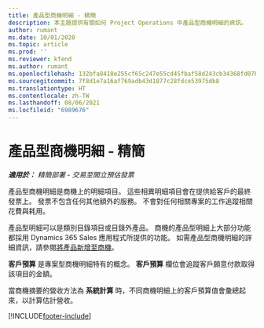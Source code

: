 ```yaml
---
title: 產品型商機明細 - 精簡
description: 本主題提供有關如何 Project Operations 中產品型商機明細的資訊。
author: rumant
ms.date: 10/01/2020
ms.topic: article
ms.prod: ''
ms.reviewer: kfend
ms.author: rumant
ms.openlocfilehash: 132bfa8418e255cf65c247e55cd45fbaf58d243cb34368fd07bc4ade11bb243e
ms.sourcegitcommit: 7f8d1e7a16af769adb43d1877c28fdce53975db8
ms.translationtype: HT
ms.contentlocale: zh-TW
ms.lasthandoff: 08/06/2021
ms.locfileid: "6989676"
---
```

# <a name="product-based-opportunity-lines---lite"></a>產品型商機明細 - 精簡

_**適用於：** 精簡部署 - 交易至開立預估發票_

產品型商機明細是商機上的明細項目。 這些相異明細項目會在提供給客戶的最終發票上。 發票不包含任何其他額外的服務。 不會對任何相關專案的工作追蹤相關花費與耗用。

產品型明細可以是類別目錄項目或目錄外產品。 商機的產品型明細上大部分功能都採用 Dynamics 365 Sales 應用程式所提供的功能。 如需產品型商機明細的詳細資訊，請參閱[將產品新增至商機](/dynamics365/sales-enterprise/add-products-opportunity)。

**客戶預算** 是專案型商機明細特有的概念。 **客戶預算** 欄位會追蹤客戶願意付款取得該項目的金額。

當商機摘要的營收方法為 **系統計算** 時，不同商機明細上的客戶預算值會彙總起來，以計算估計營收。 



[!INCLUDE[footer-include](../../includes/footer-banner.md)]